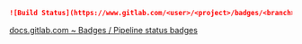 ```markdown
![Build Status](https://www.gitlab.com/<user>/<project>/badges/<branch>/pipeline.svg)
```

[docs.gitlab.com ~ Badges / Pipeline status badges](https://docs.gitlab.com/ee/user/project/badges.html#pipeline-status-badges)
